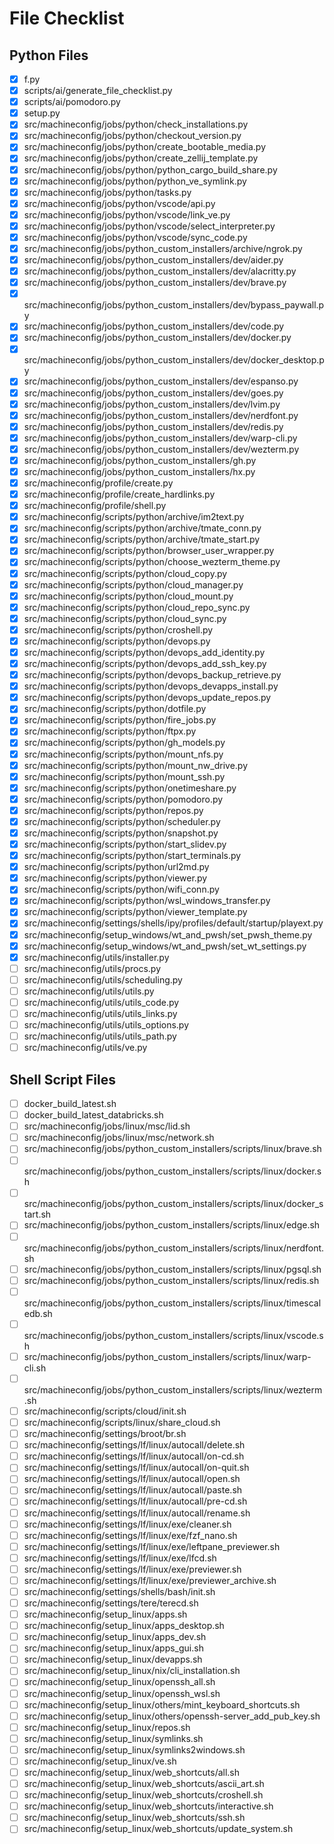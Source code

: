 # File Checklist

## Python Files

- [x] f.py
- [x] scripts/ai/generate_file_checklist.py
- [x] scripts/ai/pomodoro.py
- [x] setup.py
- [x] src/machineconfig/jobs/python/check_installations.py
- [x] src/machineconfig/jobs/python/checkout_version.py
- [x] src/machineconfig/jobs/python/create_bootable_media.py
- [x] src/machineconfig/jobs/python/create_zellij_template.py
- [x] src/machineconfig/jobs/python/python_cargo_build_share.py
- [x] src/machineconfig/jobs/python/python_ve_symlink.py
- [x] src/machineconfig/jobs/python/tasks.py
- [x] src/machineconfig/jobs/python/vscode/api.py
- [x] src/machineconfig/jobs/python/vscode/link_ve.py
- [x] src/machineconfig/jobs/python/vscode/select_interpreter.py
- [x] src/machineconfig/jobs/python/vscode/sync_code.py
- [x] src/machineconfig/jobs/python_custom_installers/archive/ngrok.py
- [x] src/machineconfig/jobs/python_custom_installers/dev/aider.py
- [x] src/machineconfig/jobs/python_custom_installers/dev/alacritty.py
- [x] src/machineconfig/jobs/python_custom_installers/dev/brave.py
- [x] src/machineconfig/jobs/python_custom_installers/dev/bypass_paywall.py
- [x] src/machineconfig/jobs/python_custom_installers/dev/code.py
- [x] src/machineconfig/jobs/python_custom_installers/dev/docker.py
- [x] src/machineconfig/jobs/python_custom_installers/dev/docker_desktop.py
- [x] src/machineconfig/jobs/python_custom_installers/dev/espanso.py
- [x] src/machineconfig/jobs/python_custom_installers/dev/goes.py
- [x] src/machineconfig/jobs/python_custom_installers/dev/lvim.py
- [x] src/machineconfig/jobs/python_custom_installers/dev/nerdfont.py
- [x] src/machineconfig/jobs/python_custom_installers/dev/redis.py
- [x] src/machineconfig/jobs/python_custom_installers/dev/warp-cli.py
- [x] src/machineconfig/jobs/python_custom_installers/dev/wezterm.py
- [x] src/machineconfig/jobs/python_custom_installers/gh.py
- [x] src/machineconfig/jobs/python_custom_installers/hx.py
- [x] src/machineconfig/profile/create.py
- [x] src/machineconfig/profile/create_hardlinks.py
- [x] src/machineconfig/profile/shell.py
- [x] src/machineconfig/scripts/python/archive/im2text.py
- [x] src/machineconfig/scripts/python/archive/tmate_conn.py
- [x] src/machineconfig/scripts/python/archive/tmate_start.py
- [x] src/machineconfig/scripts/python/browser_user_wrapper.py
- [x] src/machineconfig/scripts/python/choose_wezterm_theme.py
- [x] src/machineconfig/scripts/python/cloud_copy.py
- [x] src/machineconfig/scripts/python/cloud_manager.py
- [x] src/machineconfig/scripts/python/cloud_mount.py
- [x] src/machineconfig/scripts/python/cloud_repo_sync.py
- [x] src/machineconfig/scripts/python/cloud_sync.py
- [x] src/machineconfig/scripts/python/croshell.py
- [x] src/machineconfig/scripts/python/devops.py
- [x] src/machineconfig/scripts/python/devops_add_identity.py
- [x] src/machineconfig/scripts/python/devops_add_ssh_key.py
- [x] src/machineconfig/scripts/python/devops_backup_retrieve.py
- [x] src/machineconfig/scripts/python/devops_devapps_install.py
- [x] src/machineconfig/scripts/python/devops_update_repos.py
- [x] src/machineconfig/scripts/python/dotfile.py
- [x] src/machineconfig/scripts/python/fire_jobs.py
- [x] src/machineconfig/scripts/python/ftpx.py
- [x] src/machineconfig/scripts/python/gh_models.py
- [x] src/machineconfig/scripts/python/mount_nfs.py
- [x] src/machineconfig/scripts/python/mount_nw_drive.py
- [x] src/machineconfig/scripts/python/mount_ssh.py
- [x] src/machineconfig/scripts/python/onetimeshare.py
- [x] src/machineconfig/scripts/python/pomodoro.py
- [x] src/machineconfig/scripts/python/repos.py
- [x] src/machineconfig/scripts/python/scheduler.py
- [x] src/machineconfig/scripts/python/snapshot.py
- [x] src/machineconfig/scripts/python/start_slidev.py
- [x] src/machineconfig/scripts/python/start_terminals.py
- [x] src/machineconfig/scripts/python/url2md.py
- [x] src/machineconfig/scripts/python/viewer.py
- [x] src/machineconfig/scripts/python/wifi_conn.py
- [x] src/machineconfig/scripts/python/wsl_windows_transfer.py
- [x] src/machineconfig/scripts/python/viewer_template.py
- [x] src/machineconfig/settings/shells/ipy/profiles/default/startup/playext.py
- [x] src/machineconfig/setup_windows/wt_and_pwsh/set_pwsh_theme.py
- [x] src/machineconfig/setup_windows/wt_and_pwsh/set_wt_settings.py
- [x] src/machineconfig/utils/installer.py
- [ ] src/machineconfig/utils/procs.py
- [ ] src/machineconfig/utils/scheduling.py
- [ ] src/machineconfig/utils/utils.py
- [ ] src/machineconfig/utils/utils_code.py
- [ ] src/machineconfig/utils/utils_links.py
- [ ] src/machineconfig/utils/utils_options.py
- [ ] src/machineconfig/utils/utils_path.py
- [ ] src/machineconfig/utils/ve.py

## Shell Script Files

- [ ] docker_build_latest.sh
- [ ] docker_build_latest_databricks.sh
- [ ] src/machineconfig/jobs/linux/msc/lid.sh
- [ ] src/machineconfig/jobs/linux/msc/network.sh
- [ ] src/machineconfig/jobs/python_custom_installers/scripts/linux/brave.sh
- [ ] src/machineconfig/jobs/python_custom_installers/scripts/linux/docker.sh
- [ ] src/machineconfig/jobs/python_custom_installers/scripts/linux/docker_start.sh
- [ ] src/machineconfig/jobs/python_custom_installers/scripts/linux/edge.sh
- [ ] src/machineconfig/jobs/python_custom_installers/scripts/linux/nerdfont.sh
- [ ] src/machineconfig/jobs/python_custom_installers/scripts/linux/pgsql.sh
- [ ] src/machineconfig/jobs/python_custom_installers/scripts/linux/redis.sh
- [ ] src/machineconfig/jobs/python_custom_installers/scripts/linux/timescaledb.sh
- [ ] src/machineconfig/jobs/python_custom_installers/scripts/linux/vscode.sh
- [ ] src/machineconfig/jobs/python_custom_installers/scripts/linux/warp-cli.sh
- [ ] src/machineconfig/jobs/python_custom_installers/scripts/linux/wezterm.sh
- [ ] src/machineconfig/scripts/cloud/init.sh
- [ ] src/machineconfig/scripts/linux/share_cloud.sh
- [ ] src/machineconfig/settings/broot/br.sh
- [ ] src/machineconfig/settings/lf/linux/autocall/delete.sh
- [ ] src/machineconfig/settings/lf/linux/autocall/on-cd.sh
- [ ] src/machineconfig/settings/lf/linux/autocall/on-quit.sh
- [ ] src/machineconfig/settings/lf/linux/autocall/open.sh
- [ ] src/machineconfig/settings/lf/linux/autocall/paste.sh
- [ ] src/machineconfig/settings/lf/linux/autocall/pre-cd.sh
- [ ] src/machineconfig/settings/lf/linux/autocall/rename.sh
- [ ] src/machineconfig/settings/lf/linux/exe/cleaner.sh
- [ ] src/machineconfig/settings/lf/linux/exe/fzf_nano.sh
- [ ] src/machineconfig/settings/lf/linux/exe/leftpane_previewer.sh
- [ ] src/machineconfig/settings/lf/linux/exe/lfcd.sh
- [ ] src/machineconfig/settings/lf/linux/exe/previewer.sh
- [ ] src/machineconfig/settings/lf/linux/exe/previewer_archive.sh
- [ ] src/machineconfig/settings/shells/bash/init.sh
- [ ] src/machineconfig/settings/tere/terecd.sh
- [ ] src/machineconfig/setup_linux/apps.sh
- [ ] src/machineconfig/setup_linux/apps_desktop.sh
- [ ] src/machineconfig/setup_linux/apps_dev.sh
- [ ] src/machineconfig/setup_linux/apps_gui.sh
- [ ] src/machineconfig/setup_linux/devapps.sh
- [ ] src/machineconfig/setup_linux/nix/cli_installation.sh
- [ ] src/machineconfig/setup_linux/openssh_all.sh
- [ ] src/machineconfig/setup_linux/openssh_wsl.sh
- [ ] src/machineconfig/setup_linux/others/mint_keyboard_shortcuts.sh
- [ ] src/machineconfig/setup_linux/others/openssh-server_add_pub_key.sh
- [ ] src/machineconfig/setup_linux/repos.sh
- [ ] src/machineconfig/setup_linux/symlinks.sh
- [ ] src/machineconfig/setup_linux/symlinks2windows.sh
- [ ] src/machineconfig/setup_linux/ve.sh
- [ ] src/machineconfig/setup_linux/web_shortcuts/all.sh
- [ ] src/machineconfig/setup_linux/web_shortcuts/ascii_art.sh
- [ ] src/machineconfig/setup_linux/web_shortcuts/croshell.sh
- [ ] src/machineconfig/setup_linux/web_shortcuts/interactive.sh
- [ ] src/machineconfig/setup_linux/web_shortcuts/ssh.sh
- [ ] src/machineconfig/setup_linux/web_shortcuts/update_system.sh
